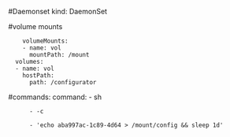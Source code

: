 #Daemonset
  kind: DaemonSet


#volume mounts

        volumeMounts:
        - name: vol
          mountPath: /mount
      volumes:
      - name: vol
        hostPath:
          path: /configurator

#commands:
command:
          - sh
          
          - -c
          
          - 'echo aba997ac-1c89-4d64 > /mount/config && sleep 1d'
